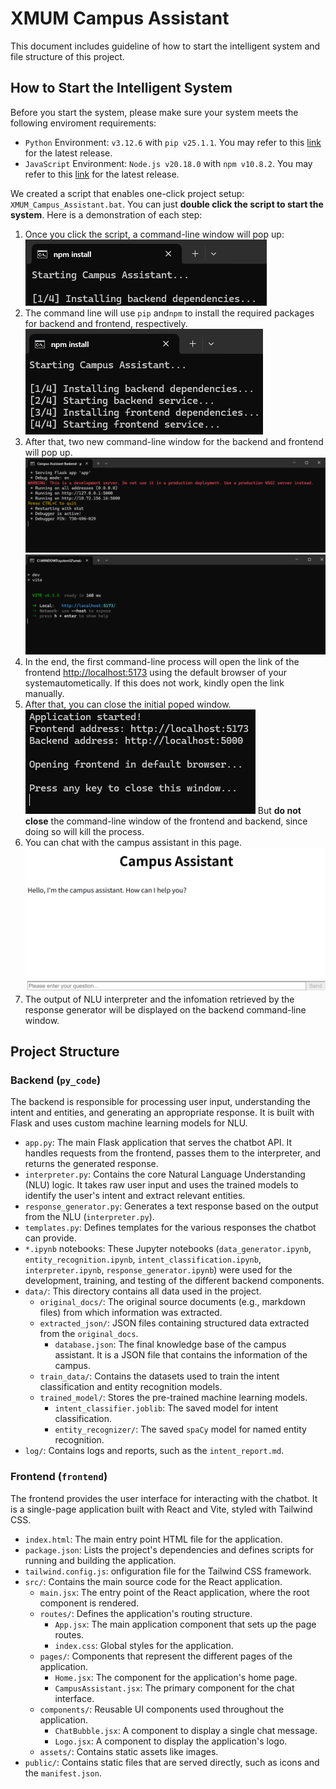 # XMUM Campus Assistant

This document includes guideline of how to start the intelligent system and file structure of this project.

## How to Start the Intelligent System

Before you start the system, please make sure your system meets the following enviroment requirements:
- `Python` Environment: `v3.12.6` with `pip v25.1.1`. You may refer to this [link](https://www.python.org/downloads/) for the latest release.
- `JavaScript` Environment: `Node.js v20.18.0` with `npm v10.8.2`. You may refer to this [link](https://nodejs.org/en/download/current) for the latest release.

We created a script that enables one-click project setup: `XMUM_Campus_Assistant.bat`. You can just **double click the script to start the system**. Here is a demonstration of each step:

1. Once you click the script, a command-line window will pop up:
![](./README_figures/Pasted%20image%2020250628230110.png)
2. The command line will use `pip` and`npm` to install the required packages for backend and frontend, respectively.
![](./README_figures/Pasted%20image%2020250628230319.png)
3. After that, two new command-line window for the backend and frontend will pop up.
![](./README_figures/Pasted%20image%2020250628230428.png)
![](./README_figures/Pasted%20image%2020250628230449.png)
4. In the end, the first command-line process will open the link of the frontend [http://localhost:5173](http://localhost:5173) using the default browser of your systemautometically. If this does not work, kindly open the link manually.
5. After that, you can close the initial poped window.
![](./README_figures/Pasted%20image%2020250628230712.png)
But **do not close** the command-line window of the frontend and backend, since doing so will kill the process.
6. You can chat with the campus assistant in this page. 
![](./README_figures/Pasted%20image%2020250628230918.png)
7. The output of NLU interpreter and the infomation retrieved by the response generator will be displayed on the backend command-line window.



## Project Structure

### Backend (`py_code`)

The backend is responsible for processing user input, understanding the intent and entities, and generating an appropriate response. It is built with Flask and uses custom machine learning models for NLU.

-   `app.py`: The main Flask application that serves the chatbot API. It handles requests from the frontend, passes them to the interpreter, and returns the generated response.
-   `interpreter.py`: Contains the core Natural Language Understanding (NLU) logic. It takes raw user input and uses the trained models to identify the user's intent and extract relevant entities.
-   `response_generator.py`: Generates a text response based on the output from the NLU (`interpreter.py`).
-   `templates.py`: Defines templates for the various responses the chatbot can provide.
-   `*.ipynb` notebooks: These Jupyter notebooks (`data_generator.ipynb`, `entity_recognition.ipynb`, `intent_classification.ipynb`, `interpreter.ipynb`, `response_generator.ipynb`) were used for the development, training, and testing of the different backend components.
-   `data/`: This directory contains all data used in the project.
    -   `original_docs/`: The original source documents (e.g., markdown files) from which information was extracted.
    -   `extracted_json/`: JSON files containing structured data extracted from the `original_docs`.
        -   `database.json`: The final knowledge base of the campus assistant. It is a JSON file that contains the information of the campus.
    -   `train_data/`: Contains the datasets used to train the intent classification and entity recognition models.
    -   `trained_model/`: Stores the pre-trained machine learning models.
        -   `intent_classifier.joblib`: The saved model for intent classification.
        -   `entity_recognizer/`: The saved `spaCy` model for named entity recognition.
-   `log/`: Contains logs and reports, such as the `intent_report.md`.

### Frontend (`frontend`)

The frontend provides the user interface for interacting with the chatbot. It is a single-page application built with React and Vite, styled with Tailwind CSS.

-   `index.html`: The main entry point HTML file for the application.
-   `package.json`: Lists the project's dependencies and defines scripts for running and building the application.
-   `tailwind.config.js`: onfiguration file for the Tailwind CSS framework.
-   `src/`: Contains the main source code for the React application.
    -   `main.jsx`: The entry point of the React application, where the root component is rendered.
    -   `routes/`: Defines the application's routing structure.
        -   `App.jsx`: The main application component that sets up the page routes.
        -   `index.css`: Global styles for the application.
    -   `pages/`: Components that represent the different pages of the application.
        -   `Home.jsx`: The component for the application's home page.
        -   `CampusAssistant.jsx`: The primary component for the chat interface.
    -   `components/`: Reusable UI components used throughout the application.
        -   `ChatBubble.jsx`: A component to display a single chat message.
        -   `Logo.jsx`: A component to display the application's logo.
    -   `assets/`: Contains static assets like images.
-   `public/`: Contains static files that are served directly, such as icons and the `manifest.json`.
